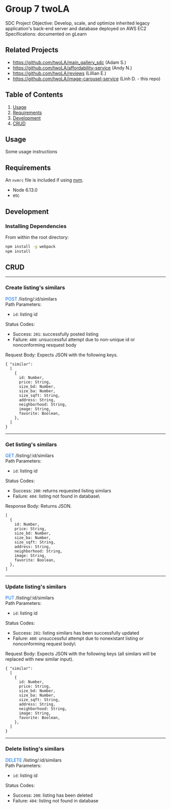 # Group 7 twoLA

SDC Project
Objective: Develop, scale, and optimize inherited legacy application's back-end server and database deployed on AWS EC2\
Specifications: documented on gLearn

## Related Projects

  - https://github.com/twoLA/main_gallery_sdc (Adam S.)
  - https://github.com/twoLA/affordability-service (Andy N.)
  - https://github.com/twoLA/reviews (Lillian E.)
  - https://github.com/twoLA/image-carousel-service (Linh D. - this repo)

## Table of Contents

1. [Usage](#Usage)
1. [Requirements](#requirements)
1. [Development](#development)
1. [CRUD](#CRUD)

## Usage

Some usage instructions

## Requirements

An `nvmrc` file is included if using [nvm](https://github.com/creationix/nvm).

- Node 6.13.0
- etc

## Development

### Installing Dependencies

From within the root directory:

```sh
npm install -g webpack
npm install
```

## CRUD
---

### **Create listing's similars**
<span style="color:#006BE6">POST</span> /listing/:id/similars\
Path Parameters:
  - `id`: listing id

Status Codes:
  - Success: `201`: successfully posted listing
  - Failure: `400`: unsuccessful attempt due to non-unique id or nonconforming resquest body

Request Body: Expects JSON with the following keys.
  ```
  { "similar":
    [
      {
        id: Number,
        price: String,
        size_bd: Number,
        size_ba: Number,
        size_sqft: String,
        address: String,
        neighborhood: String,
        image: String,
        favorite: Boolean,
      },
    ]
  }
  ```
---

### **Get listing's similars**
<span style="color:#006BE6">GET</span> /listing/:id/similars\
Path Parameters:
  - `id`: listing id

Status Codes:
  - Success: `200`: returns requested listing similars
  - Failure: `404`: listing not found in database\

Response Body: Returns JSON.
  ```
  [
    {
      id: Number,
      price: String,
      size_bd: Number,
      size_ba: Number,
      size_sqft: String,
      address: String,
      neighborhood: String,
      image: String,
      favorite: Boolean,
    },
  ]
  ```
---

### **Update listing's similars**
<span style="color:#006BE6">PUT</span> /listing/:id/similars\
Path Parameters:
  - `id`: listing id

Status Codes:
  - Success: `201`: listing similars has been successfully updated
  - Failure: `400`: unsuccessful attempt due to nonexistant listing or nonconforming request body\

Request Body: Expects JSON with the following keys (all similars will be replaced with new similar input).
  ```
  { "similar":
    [
      {
        id: Number,
        price: String,
        size_bd: Number,
        size_ba: Number,
        size_sqft: String,
        address: String,
        neighborhood: String,
        image: String,
        favorite: Boolean,
      },
    ]
  }
  ```
---

### **Delete listing's similars**
<span style="color:#006BE6">DELETE</span> /listing/:id/similars\
Path Parameters:
  - `id`: listing id

Status Codes:
  - Success: `200`: listing has been deleted
  - Failure: `404`: listing not found in database